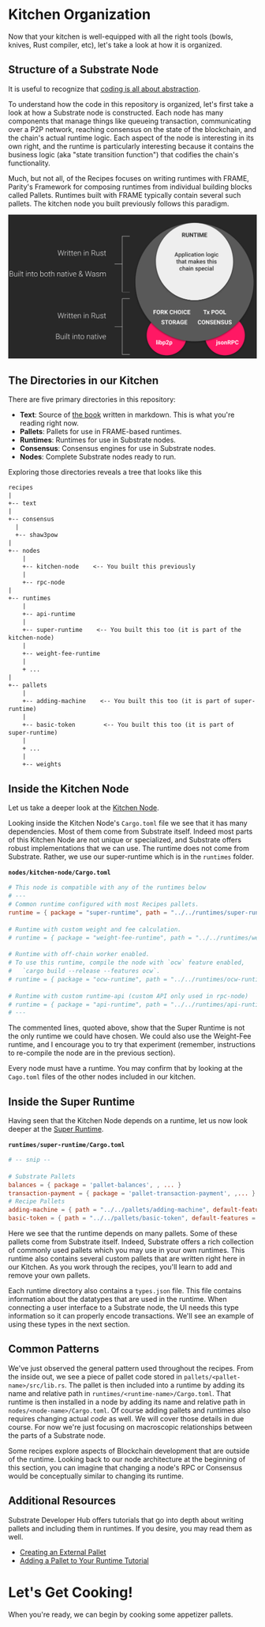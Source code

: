 # Kitchen Organization

Now that your kitchen is well-equipped with all the right tools (bowls, knives, Rust compiler, etc), let's take a look at how it is organized.

## Structure of a Substrate Node

It is useful to recognize that [coding is all about abstraction](https://youtu.be/05H4YsyPA-U?t=1789).

To understand how the code in this repository is organized, let's first take a look at how a Substrate node is constructed. Each node has many components that manage things like queueing transaction, communicating over a P2P network, reaching consensus on the state of the blockchain, and the chain's actual runtime logic. Each aspect of the node is interesting in its own right, and the runtime is particularly interesting because it contains the business logic (aka "state transition function") that codifies the chain's functionality.

Much, but not all, of the Recipes focuses on writing runtimes with FRAME, Parity's Framework for composing runtimes from individual building blocks called Pallets. Runtimes built with FRAME typically contain several such pallets. The kitchen node you built previously follows this paradigm.

![Substrate Architecture Diagram](../img/substrate-architecture.png)

## The Directories in our Kitchen

There are five primary directories in this repository:

* **Text**: Source of [the book](https://substrate.dev/recipes) written in markdown. This is what you're reading right now.
* **Pallets**: Pallets for use in FRAME-based runtimes.
* **Runtimes**: Runtimes for use in Substrate nodes.
* **Consensus**: Consensus engines for use in Substrate nodes.
* **Nodes**: Complete Substrate nodes ready to run.

Exploring those directories reveals a tree that looks like this
```
recipes
|
+-- text
|
+-- consensus
  |
  +-- shaw3pow
|
+-- nodes
	|
	+-- kitchen-node    <-- You built this previously
	|
	+-- rpc-node
|
+-- runtimes
	|
	+-- api-runtime
	|
	+-- super-runtime    <-- You built this too (it is part of the kitchen-node)
	|
	+-- weight-fee-runtime
	|
	+ ...
|
+-- pallets
	|
	+-- adding-machine    <-- You built this too (it is part of super-runtime)
	|
	+-- basic-token        <-- You built this too (it is part of super-runtime)
	|
	+ ...
	|
	+-- weights
```

## Inside the Kitchen Node

Let us take a deeper look at the [Kitchen Node](https://github.com/substrate-developer-hub/recipes/tree/master/nodes/kitchen-node).

Looking inside the Kitchen Node's `Cargo.toml` file we see that it has many dependencies. Most of them come from Substrate itself. Indeed most parts of this Kitchen Node are not unique or specialized, and Substrate offers robust implementations that we can use. The runtime does not come from Substrate. Rather, we use our super-runtime which is in the `runtimes` folder.

**`nodes/kitchen-node/Cargo.toml`**
```TOML
# This node is compatible with any of the runtimes below
# ---
# Common runtime configured with most Recipes pallets.
runtime = { package = "super-runtime", path = "../../runtimes/super-runtime" }

# Runtime with custom weight and fee calculation.
# runtime = { package = "weight-fee-runtime", path = "../../runtimes/weight-fee-runtime"}

# Runtime with off-chain worker enabled.
# To use this runtime, compile the node with `ocw` feature enabled,
#   `cargo build --release --features ocw`.
# runtime = { package = "ocw-runtime", path = "../../runtimes/ocw-runtime" }

# Runtime with custom runtime-api (custom API only used in rpc-node)
# runtime = { package = "api-runtime", path = "../../runtimes/api-runtime" }
# ---
```

The commented lines, quoted above, show that the Super Runtime is not the only runtime we could have chosen. We could also use the Weight-Fee runtime, and I encourage you to try that experiment (remember, instructions to re-compile the node are in the previous section).

Every node must have a runtime. You may confirm that by looking at the `Cago.toml` files of the other nodes included in our kitchen.


## Inside the Super Runtime

Having seen that the Kitchen Node depends on a runtime, let us now look deeper at the [Super Runtime](https://github.com/substrate-developer-hub/recipes/tree/master/runtimes/super-runtime).

**`runtimes/super-runtime/Cargo.toml`**
```TOML
# -- snip --

# Substrate Pallets
balances = { package = 'pallet-balances', , ... }
transaction-payment = { package = 'pallet-transaction-payment', ,... }
# Recipe Pallets
adding-machine = { path = "../../pallets/adding-machine", default-features = false }
basic-token = { path = "../../pallets/basic-token", default-features = false }
```

Here we see that the runtime depends on many pallets. Some of these pallets come from Substrate itself. Indeed, Substrate offers a rich collection of commonly used pallets which you may use in your own runtimes. This runtime also contains several custom pallets that are written right here in our Kitchen. As you work through the recipes, you'll learn to add and remove your own pallets.

Each runtime directory also contains a `types.json` file. This file contains information about the datatypes that are used in the runtime. When connecting a user interface to a Substrate node, the UI needs this type information so it can properly encode transactions. We'll see an example of using these types in the next section.

## Common Patterns

We've just observed the general pattern used throughout the recipes. From the inside out, we see a piece of pallet code stored in `pallets/<pallet-name>/src/lib.rs`. The pallet is then included into a runtime by adding its name and relative path in `runtimes/<runtime-name>/Cargo.toml`. That runtime is then installed in a node by adding its name and relative path in `nodes/<node-name>/Cargo.toml`. Of course adding pallets and runtimes also requires changing actual _code_ as well. We will cover those details in due course. For now we're just focusing on macroscopic relationships between the parts of a Substrate node.

Some recipes explore aspects of Blockchain development that are outside of the runtime. Looking back to our node architecture at the beginning of this section, you can imagine that changing a node's RPC or Consensus would be conceptually similar to changing its runtime.

## Additional Resources

Substrate Developer Hub offers tutorials that go into depth about writing pallets and including them in runtimes. If you desire, you may read them as well.

* [Creating an External Pallet](https://www.substrate.io/tutorials/pallet-in-own-crate)
* [Adding a Pallet to Your Runtime Tutorial](https://www.substrate.io/tutorials/add-a-pallet/)

# Let's Get Cooking!

When you're ready, we can begin by cooking some appetizer pallets.

